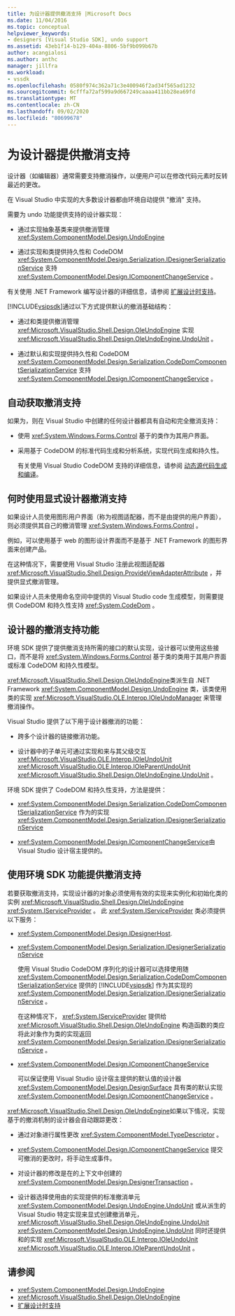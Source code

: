 ```yaml
---
title: 为设计器提供撤消支持 |Microsoft Docs
ms.date: 11/04/2016
ms.topic: conceptual
helpviewer_keywords:
- designers [Visual Studio SDK], undo support
ms.assetid: 43eb1f14-b129-404a-8806-5bf9b099b67b
author: acangialosi
ms.author: anthc
manager: jillfra
ms.workload:
- vssdk
ms.openlocfilehash: 0580f974c362a71c3e400946f2ad34f565ad1232
ms.sourcegitcommit: 6cfffa72af599a9d667249caaaa411bb28ea69fd
ms.translationtype: MT
ms.contentlocale: zh-CN
ms.lasthandoff: 09/02/2020
ms.locfileid: "80699678"
---
```

# <a name="supply-undo-support-to-designers"></a>为设计器提供撤消支持

设计器（如编辑器）通常需要支持撤消操作，以便用户可以在修改代码元素时反转最近的更改。

在 Visual Studio 中实现的大多数设计器都由环境自动提供 "撤消" 支持。

需要为 undo 功能提供支持的设计器实现：

- 通过实现抽象基类来提供撤消管理 <xref:System.ComponentModel.Design.UndoEngine>

- 通过实现和类提供持久性和 CodeDOM <xref:System.ComponentModel.Design.Serialization.IDesignerSerializationService> 支持  <xref:System.ComponentModel.Design.IComponentChangeService> 。

有关使用 .NET Framework 编写设计器的详细信息，请参阅 [扩展设计时支持](/previous-versions/37899azc(v=vs.140))。

[!INCLUDE[vsipsdk](../extensibility/includes/vsipsdk_md.md)]通过以下方式提供默认的撤消基础结构：

- 通过和类提供撤消管理 <xref:Microsoft.VisualStudio.Shell.Design.OleUndoEngine> 实现 <xref:Microsoft.VisualStudio.Shell.Design.OleUndoEngine.UndoUnit> 。

- 通过默认和实现提供持久性和 CodeDOM <xref:System.ComponentModel.Design.Serialization.CodeDomComponentSerializationService> 支持 <xref:System.ComponentModel.Design.IComponentChangeService> 。

## <a name="obtain-undo-support-automatically"></a>自动获取撤消支持

如果为，则在 Visual Studio 中创建的任何设计器都具有自动和完全撤消支持：

- 使用 <xref:System.Windows.Forms.Control> 基于的类作为其用户界面。

- 采用基于 CodeDOM 的标准代码生成和分析系统，实现代码生成和持久性。

   有关使用 Visual Studio CodeDOM 支持的详细信息，请参阅 [动态源代码生成和编译](/dotnet/framework/reflection-and-codedom/dynamic-source-code-generation-and-compilation)。

## <a name="when-to-use-explicit-designer-undo-support"></a>何时使用显式设计器撤消支持
 如果设计人员使用图形用户界面（称为视图适配器，而不是由提供的用户界面），则必须提供其自己的撤消管理 <xref:System.Windows.Forms.Control> 。

 例如，可以使用基于 web 的图形设计界面而不是基于 .NET Framework 的图形界面来创建产品。

 在这种情况下，需要使用 Visual Studio 注册此视图适配器 <xref:Microsoft.VisualStudio.Shell.Design.ProvideViewAdapterAttribute> ，并提供显式撤消管理。

 如果设计人员未使用命名空间中提供的 Visual Studio code 生成模型，则需要提供 CodeDOM 和持久性支持 <xref:System.CodeDom> 。

## <a name="undo-support-features-of-the-designer"></a>设计器的撤消支持功能
 环境 SDK 提供了提供撤消支持所需的接口的默认实现，设计器可以使用这些接口，而不是将 <xref:System.Windows.Forms.Control> 基于类的类用于其用户界面或标准 CodeDOM 和持久性模型。

 <xref:Microsoft.VisualStudio.Shell.Design.OleUndoEngine>类派生自 .NET Framework <xref:System.ComponentModel.Design.UndoEngine> 类，该类使用类的实现 <xref:Microsoft.VisualStudio.OLE.Interop.IOleUndoManager> 来管理撤消操作。

 Visual Studio 提供了以下用于设计器撤消的功能：

- 跨多个设计器的链接撤消功能。

- 设计器中的子单元可通过实现和来与其父级交互 <xref:Microsoft.VisualStudio.OLE.Interop.IOleUndoUnit> <xref:Microsoft.VisualStudio.OLE.Interop.IOleParentUndoUnit> <xref:Microsoft.VisualStudio.Shell.Design.OleUndoEngine.UndoUnit> 。

环境 SDK 提供了 CodeDOM 和持久性支持，方法是提供：

- <xref:System.ComponentModel.Design.Serialization.CodeDomComponentSerializationService> 作为的实现 <xref:System.ComponentModel.Design.Serialization.IDesignerSerializationService>

- <xref:System.ComponentModel.Design.IComponentChangeService>由 Visual Studio 设计宿主提供的。

## <a name="use-the-environment-sdk-features-to-supply-undo-support"></a>使用环境 SDK 功能提供撤消支持

若要获取撤消支持，实现设计器的对象必须使用有效的实现来实例化和初始化类的实例 <xref:Microsoft.VisualStudio.Shell.Design.OleUndoEngine> <xref:System.IServiceProvider> 。 此 <xref:System.IServiceProvider> 类必须提供以下服务：

- <xref:System.ComponentModel.Design.IDesignerHost>.

- <xref:System.ComponentModel.Design.Serialization.IDesignerSerializationService>

   使用 Visual Studio CodeDOM 序列化的设计器可以选择使用随 <xref:System.ComponentModel.Design.Serialization.CodeDomComponentSerializationService> 提供的 [!INCLUDE[vsipsdk](../extensibility/includes/vsipsdk_md.md)] 作为其实现的 <xref:System.ComponentModel.Design.Serialization.IDesignerSerializationService> 。

   在这种情况下， <xref:System.IServiceProvider> 提供给 <xref:Microsoft.VisualStudio.Shell.Design.OleUndoEngine> 构造函数的类应将此对象作为类的实现返回 <xref:System.ComponentModel.Design.Serialization.IDesignerSerializationService> 。

- <xref:System.ComponentModel.Design.IComponentChangeService>

   可以保证使用 Visual Studio 设计宿主提供的默认值的设计器 <xref:System.ComponentModel.Design.DesignSurface> 具有类的默认实现 <xref:System.ComponentModel.Design.IComponentChangeService> 。

<xref:Microsoft.VisualStudio.Shell.Design.OleUndoEngine>如果以下情况，实现基于的撤消机制的设计器会自动跟踪更改：

- 通过对象进行属性更改 <xref:System.ComponentModel.TypeDescriptor> 。

- <xref:System.ComponentModel.Design.IComponentChangeService> 提交可撤消的更改时，将手动生成事件。

- 对设计器的修改是在的上下文中创建的 <xref:System.ComponentModel.Design.DesignerTransaction> 。

- 设计器选择使用由的实现提供的标准撤消单元 <xref:System.ComponentModel.Design.UndoEngine.UndoUnit> 或从派生的 Visual Studio 特定实现来显式创建撤消单元， <xref:Microsoft.VisualStudio.Shell.Design.OleUndoEngine.UndoUnit> <xref:System.ComponentModel.Design.UndoEngine.UndoUnit> 同时还提供和的实现 <xref:Microsoft.VisualStudio.OLE.Interop.IOleUndoUnit> <xref:Microsoft.VisualStudio.OLE.Interop.IOleParentUndoUnit> 。

## <a name="see-also"></a>请参阅

- <xref:System.ComponentModel.Design.UndoEngine>
- <xref:Microsoft.VisualStudio.Shell.Design.OleUndoEngine>
- [扩展设计时支持](/previous-versions/37899azc(v=vs.140))
